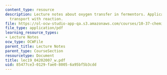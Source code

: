 ```yaml
---
content_type: resource
description: Lecture notes about oxygen transfer in fermentors. Applications of gas-liquid
  transport with reaction.
file: https://ol-ocw-studio-app-qa.s3.amazonaws.com/courses/10-37-chemical-and-biological-reaction-engineering-spring-2007/85477ce30129fae080056a95bf5b3cdd_lec19_04202007_w.pdf
file_type: application/pdf
learning_resource_types:
- Lecture Notes
ocw_type: OCWFile
parent_title: Lecture Notes
parent_type: CourseSection
resourcetype: Document
title: lec19_04202007_w.pdf
uid: 85477ce3-0129-fae0-8005-6a95bf5b3cdd
---
```

